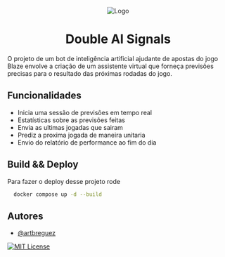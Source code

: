 <div align="center">

![Logo](https://camo.githubusercontent.com/a495c1e96b988850e562d5b7dafbf41ae3a4094ef7d64791cdab259d6869c2b7/68747470733a2f2f626c617a652e636f6d2f696d616765732f6c6f676f2d69636f6e2e706e67)
  
# Double AI Signals
</div>

O projeto de um bot de inteligência artificial ajudante de apostas do jogo Blaze envolve a criação de um assistente virtual que forneça previsões precisas para o resultado das próximas rodadas do jogo.

## Funcionalidades

- Inicia uma sessão de previsões em tempo real
- Estatísticas sobre as previsões feitas
- Envia as ultimas jogadas que sairam
- Prediz a proxima jogada de maneira unitaria
- Envio do relatório de performance ao fim do dia

## Build && Deploy

Para fazer o deploy desse projeto rode

```bash
  docker compose up -d --build
```

## Autores

- [@artbreguez](https://www.github.com/artbreguez)




[![MIT License](https://img.shields.io/badge/License-MIT-green.svg)](https://choosealicense.com/licenses/mit/)



